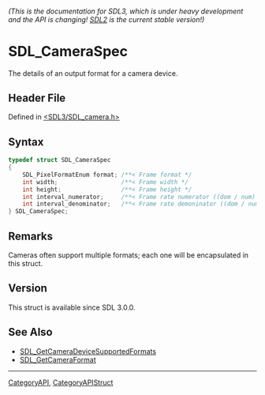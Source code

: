 ###### (This is the documentation for SDL3, which is under heavy development and the API is changing! [SDL2](https://wiki.libsdl.org/SDL2/) is the current stable version!)
# SDL_CameraSpec

The details of an output format for a camera device.

## Header File

Defined in [<SDL3/SDL_camera.h>](https://github.com/libsdl-org/SDL/blob/main/include/SDL3/SDL_camera.h)

## Syntax

```c
typedef struct SDL_CameraSpec
{
    SDL_PixelFormatEnum format; /**< Frame format */
    int width;                  /**< Frame width */
    int height;                 /**< Frame height */
    int interval_numerator;     /**< Frame rate numerator ((dom / num) == fps, (num / dom) == duration) */
    int interval_denominator;   /**< Frame rate demoninator ((dom / num) == fps, (num / dom) == duration) */
} SDL_CameraSpec;
```

## Remarks

Cameras often support multiple formats; each one will be encapsulated in
this struct.

## Version

This struct is available since SDL 3.0.0.

## See Also

- [SDL_GetCameraDeviceSupportedFormats](SDL_GetCameraDeviceSupportedFormats)
- [SDL_GetCameraFormat](SDL_GetCameraFormat)

----
[CategoryAPI](CategoryAPI), [CategoryAPIStruct](CategoryAPIStruct)

